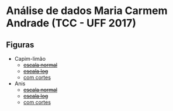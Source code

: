 # Análise de dados Maria Carmem Andrade (TCC - UFF 2017)


## Figuras

- Capim-limão
    - ~~[escala normal](figuras/cl-corte.png?raw=true)~~
    - ~~[escala log](figuras/cl-log.png?raw=true)~~
    - [com cortes](figuras/cl-corte.png?raw=true)
- Anis
    - ~~[escala normal](figuras/an.png?raw=true)~~
    - ~~[escala log](figuras/an-log.png?raw=true)~~
    - [com cortes](figuras/an-corte.png?raw=true)

